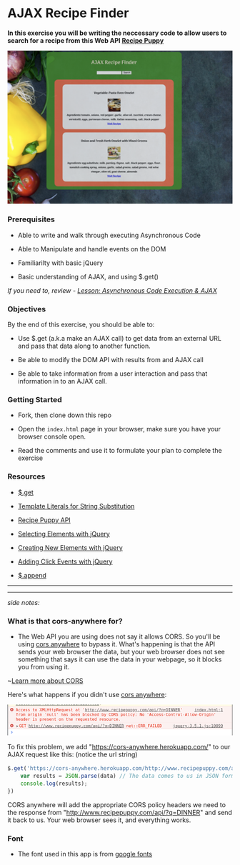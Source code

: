 # AJAX Recipe Finder

**In this exercise you will be writing the neccessary code to allow users to search for a recipe from this Web API [Recipe Puppy](http://www.recipepuppy.com/about/api/)**

![](images/ajax-recipe-finder.png)

### Prerequisites

 - Able to write and walk through executing Asynchronous Code

 - Able to Manipulate and handle events on the DOM

 - Familiarilty with basic jQuery

 - Basic understanding of AJAX, and using $.get()

*If you need to, review - [Lesson: Asynchronous Code Execution & AJAX](https://docs.google.com/presentation/d/1jTFwPXmyZis1Ab7qKXrTlDC4gsXLB7TG3ZUjlwDPvQI/present)*

### Objectives

By the end of this exercise, you should be able to:

 - Use $.get (a.k.a make an AJAX call) to get data from an external URL and pass that data along to another function. 

 - Be able to modify the DOM API with results from and AJAX call

 - Be able to take information from a user interaction and pass that information in to an AJAX call.


### Getting Started

- Fork, then clone down this repo

- Open the `index.html` page in your browser,  make sure you have your browser console open.

- Read the comments and use it to formulate your plan to complete the exercise


### Resources

 - [$.get](https://api.jquery.com/jQuery.get/)

 - [Template Literals for String Substitution](https://developers.google.com/web/updates/2015/01/ES6-Template-Strings)

 - [Recipe Puppy API](http://www.recipepuppy.com/about/api/)

 - [Selecting Elements with jQuery](https://api.jquery.com/jQuery/#jQuery1)

 - [Creating New Elements with jQuery](https://api.jquery.com/jQuery/#jQuery2)

 - [Adding Click Events with jQuery](https://api.jquery.com/click/)

 - [$.append](https://api.jquery.com/append/)

------------------------------------------------------------------------------
------------------------------------------------------------------------------
*side notes:*



### What is that cors-anywhere for?

 - The Web API you are using does not say it allows CORS. So you'll be using [cors anywhere](https://cors-anywhere.herokuapp.com/) to bypass it.
 What's happening is that the API sends your web browser the data, but your web browser does not see something that says it can use the data in your webpage, so it blocks you from using it.
 
~[Learn more about CORS](https://en.wikipedia.org/wiki/Cross-origin_resource_sharing)

 Here's what happens if you didn't use [cors anywhere](https://cors-anywhere.herokuapp.com/):

![cors restriction](images/cors-restriction.png)


To fix this problem, we add "https://cors-anywhere.herokuapp.com/" to our AJAX request like this:
(notice the url string)
```javascript
$.get('https://cors-anywhere.herokuapp.com/http://www.recipepuppy.com/api/?q=DINNER', (data) => {
    var results = JSON.parse(data) // The data comes to us in JSON format, it must be parsed in to a object that we can use
    console.log(results);
})
```
CORS anywhere will add the appropriate CORS policy headers we need to the response from "http://www.recipepuppy.com/api/?q=DINNER" and send it back to us. Your web browser sees it, and everything works.




### Font

- The font used in this app is from [google fonts](https://fonts.google.com/)